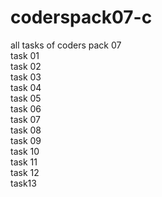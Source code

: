 # coderspack07-c
all tasks of coders pack 07
<br>
task 01 <br>
task 02 <br>
task 03 <br>
task 04 <br>
task 05 <br>
task 06 <br>
task 07 <br>
task 08 <br>
task 09 <br>
task 10 <br>
task 11 <br>
task 12 <br>
task13 <br>
